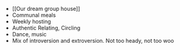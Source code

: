 - [[Our dream group house]]
- Communal meals
- Weekly hosting
- Authentic Relating, Circling
- Dance, music
- Mix of introversion and extroversion. Not too heady, not too woo 